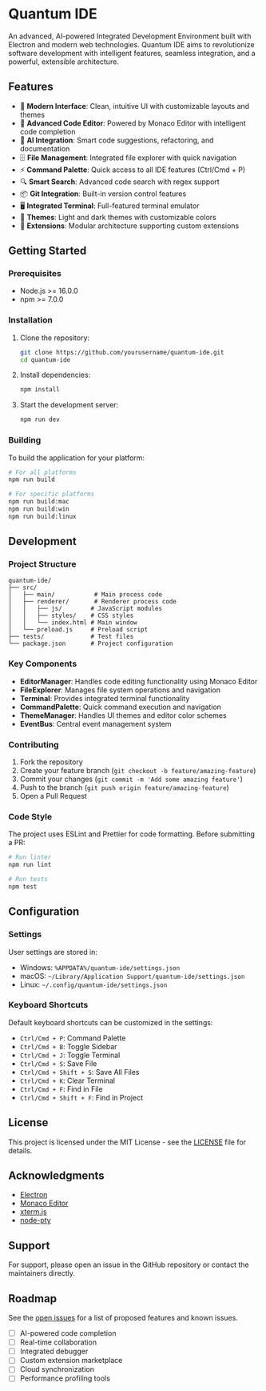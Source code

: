 # Quantum IDE

An advanced, AI-powered Integrated Development Environment built with Electron and modern web technologies. Quantum IDE aims to revolutionize software development with intelligent features, seamless integration, and a powerful, extensible architecture.

## Features

- 🚀 **Modern Interface**: Clean, intuitive UI with customizable layouts and themes
- 📝 **Advanced Code Editor**: Powered by Monaco Editor with intelligent code completion
- 🤖 **AI Integration**: Smart code suggestions, refactoring, and documentation
- 🗄️ **File Management**: Integrated file explorer with quick navigation
- ⚡ **Command Palette**: Quick access to all IDE features (Ctrl/Cmd + P)
- 🔍 **Smart Search**: Advanced code search with regex support
- 📦 **Git Integration**: Built-in version control features
- 🖥️ **Integrated Terminal**: Full-featured terminal emulator
- 🎨 **Themes**: Light and dark themes with customizable colors
- 🔌 **Extensions**: Modular architecture supporting custom extensions

## Getting Started

### Prerequisites

- Node.js >= 16.0.0
- npm >= 7.0.0

### Installation

1. Clone the repository:
   ```bash
   git clone https://github.com/yourusername/quantum-ide.git
   cd quantum-ide
   ```

2. Install dependencies:
   ```bash
   npm install
   ```

3. Start the development server:
   ```bash
   npm run dev
   ```

### Building

To build the application for your platform:

```bash
# For all platforms
npm run build

# For specific platforms
npm run build:mac
npm run build:win
npm run build:linux
```

## Development

### Project Structure

```
quantum-ide/
├── src/
│   ├── main/           # Main process code
│   ├── renderer/       # Renderer process code
│   │   ├── js/        # JavaScript modules
│   │   ├── styles/    # CSS styles
│   │   └── index.html # Main window
│   └── preload.js     # Preload script
├── tests/             # Test files
└── package.json       # Project configuration
```

### Key Components

- **EditorManager**: Handles code editing functionality using Monaco Editor
- **FileExplorer**: Manages file system operations and navigation
- **Terminal**: Provides integrated terminal functionality
- **CommandPalette**: Quick command execution and navigation
- **ThemeManager**: Handles UI themes and editor color schemes
- **EventBus**: Central event management system

### Contributing

1. Fork the repository
2. Create your feature branch (`git checkout -b feature/amazing-feature`)
3. Commit your changes (`git commit -m 'Add some amazing feature'`)
4. Push to the branch (`git push origin feature/amazing-feature`)
5. Open a Pull Request

### Code Style

The project uses ESLint and Prettier for code formatting. Before submitting a PR:

```bash
# Run linter
npm run lint

# Run tests
npm test
```

## Configuration

### Settings

User settings are stored in:
- Windows: `%APPDATA%/quantum-ide/settings.json`
- macOS: `~/Library/Application Support/quantum-ide/settings.json`
- Linux: `~/.config/quantum-ide/settings.json`

### Keyboard Shortcuts

Default keyboard shortcuts can be customized in the settings:

- `Ctrl/Cmd + P`: Command Palette
- `Ctrl/Cmd + B`: Toggle Sidebar
- `Ctrl/Cmd + J`: Toggle Terminal
- `Ctrl/Cmd + S`: Save File
- `Ctrl/Cmd + Shift + S`: Save All Files
- `Ctrl/Cmd + K`: Clear Terminal
- `Ctrl/Cmd + F`: Find in File
- `Ctrl/Cmd + Shift + F`: Find in Project

## License

This project is licensed under the MIT License - see the [LICENSE](LICENSE) file for details.

## Acknowledgments

- [Electron](https://www.electronjs.org/)
- [Monaco Editor](https://microsoft.github.io/monaco-editor/)
- [xterm.js](https://xtermjs.org/)
- [node-pty](https://github.com/microsoft/node-pty)

## Support

For support, please open an issue in the GitHub repository or contact the maintainers directly.

## Roadmap

See the [open issues](https://github.com/yourusername/quantum-ide/issues) for a list of proposed features and known issues.

- [ ] AI-powered code completion
- [ ] Real-time collaboration
- [ ] Integrated debugger
- [ ] Custom extension marketplace
- [ ] Cloud synchronization
- [ ] Performance profiling tools
